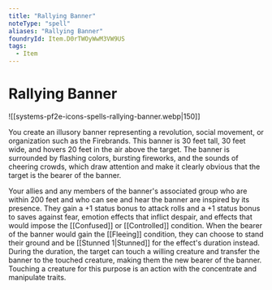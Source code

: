 ```yaml
---
title: "Rallying Banner"
noteType: "spell"
aliases: "Rallying Banner"
foundryId: Item.D0rTWOyWwM3VW9US
tags:
  - Item
---
```


# Rallying Banner
![[systems-pf2e-icons-spells-rallying-banner.webp|150]]

You create an illusory banner representing a revolution, social movement, or organization such as the Firebrands. This banner is 30 feet tall, 30 feet wide, and hovers 20 feet in the air above the target. The banner is surrounded by flashing colors, bursting fireworks, and the sounds of cheering crowds, which draw attention and make it clearly obvious that the target is the bearer of the banner.

Your allies and any members of the banner's associated group who are within 200 feet and who can see and hear the banner are inspired by its presence. They gain a +1 status bonus to attack rolls and a +1 status bonus to saves against fear, emotion effects that inflict despair, and effects that would impose the [[Confused]] or [[Controlled]] condition. When the bearer of the banner would gain the [[Fleeing]] condition, they can choose to stand their ground and be [[Stunned 1|Stunned]] for the effect's duration instead. During the duration, the target can touch a willing creature and transfer the banner to the touched creature, making them the new bearer of the banner. Touching a creature for this purpose is an action with the concentrate and manipulate traits.
